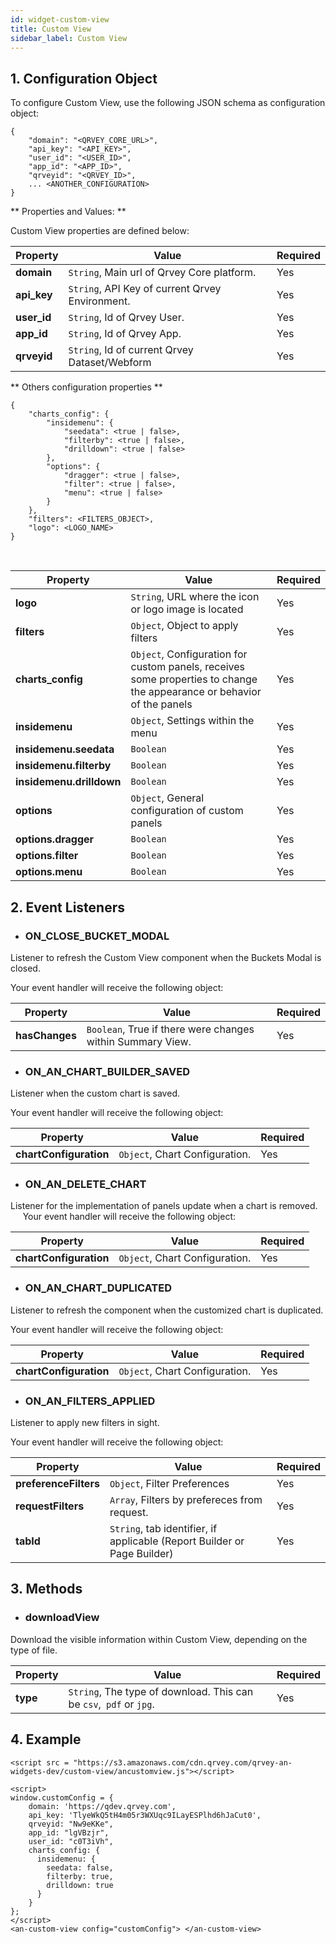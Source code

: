 ```yaml
---
id: widget-custom-view
title: Custom View
sidebar_label: Custom View
---
```


## 1. Configuration Object
To configure Custom View, use the following JSON schema as configuration object:
 
```
{
    "domain": "<QRVEY_CORE_URL>",
    "api_key": "<API_KEY>",
    "user_id": "<USER_ID>",
    "app_id": "<APP_ID>",
    "qrveyid": "<QRVEY_ID>",    
    ... <ANOTHER_CONFIGURATION>
}
```

** Properties and Values: **

Custom View properties are defined below:

| **Property** | **Value** | **Required** |
|---|---|---|
| **domain** | `String`, Main url of Qrvey Core platform. | Yes |
| **api_key** | `String`, API Key of current Qrvey Environment. | Yes |
| **user_id** | `String`, Id of Qrvey User. | Yes |
| **app_id** | `String`, Id of Qrvey App. | Yes |
| **qrveyid** | `String`, Id of current Qrvey Dataset/Webform | Yes |


** Others configuration properties **
```
{
    "charts_config": {
        "insidemenu": {
            "seedata": <true | false>,
            "filterby": <true | false>,
            "drilldown": <true | false>
        },
        "options": {
            "dragger": <true | false>,
            "filter": <true | false>,
            "menu": <true | false>
        }
    },
    "filters": <FILTERS_OBJECT>,
    "logo": <LOGO_NAME>
}
```
 

| **Property** | **Value** | **Required** |
|---|---|---|
| **logo** | `String`, URL where the icon or logo image is located | Yes |
| **filters** | `Object`, Object to apply filters | Yes |
| **charts_config** | `Object`, Configuration for custom panels, receives some properties to change the appearance or behavior of the panels | Yes |
| **insidemenu** | `Object`, Settings within the menu | Yes |
| **insidemenu.seedata** | `Boolean` | Yes |
| **insidemenu.filterby** | `Boolean` | Yes |
| **insidemenu.drilldown** | `Boolean` | Yes |
| **options** | `Object`, General configuration of custom panels | Yes |
| **options.dragger** | `Boolean` | Yes |
| **options.filter** | `Boolean` | Yes |
| **options.menu** | `Boolean` | Yes |


## 2. Event Listeners

* ### ON_CLOSE_BUCKET_MODAL

Listener to refresh the Custom View component when the Buckets Modal is closed.

Your event handler will receive the following object:

| Property | Value | Required |
|---|---|---|
| **hasChanges** | `Boolean`, True if there were changes within Summary View. | Yes |


* ### ON_AN_CHART_BUILDER_SAVED

Listener when the custom chart is saved.

Your event handler will receive the following object:

| Property | Value | Required |
|---|---|---|
| **chartConfiguration** | `Object`, Chart Configuration. | Yes |

* ### ON_AN_DELETE_CHART

Listener for the implementation of panels update when a chart is removed.
    
Your event handler will receive the following object:

| Property | Value | Required |
|---|---|---|
| **chartConfiguration** | `Object`, Chart Configuration. | Yes |

* ### ON_AN_CHART_DUPLICATED

Listener to refresh the component when the customized chart is duplicated.

Your event handler will receive the following object:

| Property | Value | Required |
|---|---|---|
| **chartConfiguration** | `Object`, Chart Configuration. | Yes |

* ### ON_AN_FILTERS_APPLIED

Listener to apply new filters in sight.

Your event handler will receive the following object:

| Property | Value | Required |
|---|---|---|
| **preferenceFilters** | `Object`, Filter Preferences | Yes |
| **requestFilters** | `Array`, Filters by prefereces from request. | Yes |
| **tabId** | `String`, tab identifier, if applicable (Report Builder or Page Builder) | Yes |


## 3. Methods
* ### downloadView

Download the visible information within Custom View, depending on the type of file.

| Property | Value | Required |
|---|---|---|
| **type** | `String`, The type of download. This can be `csv`,` pdf` or `jpg`. | Yes |

## 4. Example

```
<script src = "https://s3.amazonaws.com/cdn.qrvey.com/qrvey-an-widgets-dev/custom-view/ancustomview.js"></script>
 
<script>
window.customConfig = {
    domain: 'https://qdev.qrvey.com',
    api_key: 'TlyeWkQ5tH4m05r3WXUqc9ILayESPlhd6hJaCut0',
    qrveyid: "Nw9eKKe",
    app_id: "lgVBzjr",
    user_id: "c0T3iVh",
    charts_config: {
      insidemenu: {
        seedata: false,
        filterby: true,
        drilldown: true
      }
    }    
};
</script>
<an-custom-view config="customConfig"> </an-custom-view>
```